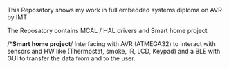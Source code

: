 This Reposatory shows my work in full embedded systems diploma on AVR by IMT

The Reposatory contains MCAL / HAL drivers and Smart home project

/*********Smart home project********/
Interfacing with AVR (ATMEGA32) to interact with sensors and HW like (Thermostat, smoke, IR, LCD, 
Keypad) and a BLE with GUI to transfer the data from and to the user. 
